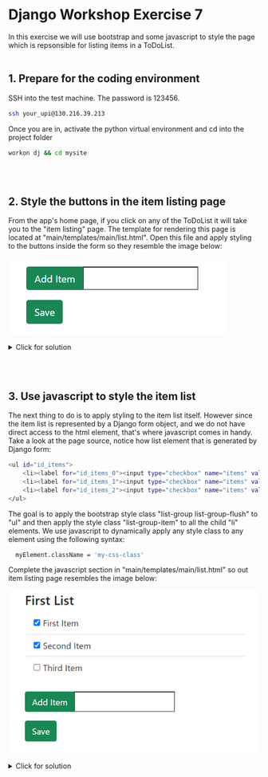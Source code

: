 # Django Workshop Exercise 7

In this exercise we will use bootstrap and some javascript to style the page which is repsonsible for listing items in a ToDoList.
<br/><br/>
## 1. Prepare for the coding environment  

SSH into the test machine. The password is 123456.
```sh
ssh your_upi@130.216.39.213
```
Once you are in, activate the python virtual environment and cd into the project folder
```sh
workon dj && cd mysite
```
<br/><br/>
## 2. Style the buttons in the item listing page
From the app's home page, if you click on any of the ToDoList it will take you to the "item listing" page. The template for rendering this page is located at "main/templates/main/list.html". Open this file and apply styling to the buttons inside the form so they resemble the image below:

![alt text](https://github.com/phu004/django_part_seven/blob/main/workshop7a.png)

<details>
  <summary>Click for solution</summary>
  
```sh
  <!-- ToDo: Apply styles to the buttons so they resemble the image from the exercise slides  -->
  <!-- Hint: Have a look at how style is applyed to buttons in create.html -->
  <br>
  <div class="input-group mb-3">
      <button type="submit" name="newItem" value="newItem" class="btn btn-success">Add Item</button>
      <input type="text" name="new">
  </div>
  <button type="submit" name="save" value="save" class="btn btn-success">Save</button>
```
</details>

<br/><br/>
## 3. Use javascript to style the item list
The next thing to do is to apply styling to the item list itself. However since the item list is represented by a Django form object, and we do not have direct access to the html element, that's where javascript comes in handy. Take a look at the page source, notice how list element that is generated by Django form:
```sh
<ul id="id_items">
    <li><label for="id_items_0"><input type="checkbox" name="items" value="2" id="id_items_0" checked>First Item</label></li>
    <li><label for="id_items_1"><input type="checkbox" name="items" value="3" id="id_items_1" checked>Second Item</label></li>
    <li><label for="id_items_2"><input type="checkbox" name="items" value="4" id="id_items_2">Third Item</label></li>
</ul>
```

The goal is to apply the bootstrap style class "list-group list-group-flush" to "ul" and then apply the style class "list-group-item" to all the child "li" elements. We use javascript to dynamically apply any style class to any element using the following syntax: 

```sh
  myElement.className = 'my-css-class'
```

Complete the javascript section in "main/templates/main/list.html" so out item listing page resembles the image below:

![alt text](https://github.com/phu004/django_part_seven/blob/main/workshop7b.png)

<details>
  <summary>Click for solution</summary>
  
```sh
$('document').ready(function(){
    //ToDo: change the class for the ul element (with id="id_items") to 'list-group list-group-flush'.
    //Then change all its child li element's class to "list-group-item"
    var my_ul = document.getElementById("id_items");
    my_ul.className  = 'list-group list-group-flush';
    my_lis =  my_ul.getElementsByTagName("li");
    for(var i = 0; i < my_lis.length; i++)
        my_lis[i].classList.add("list-group-item");
 });
```
</details>
